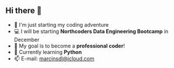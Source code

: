 ## Hi there 👋

- 🌱 I'm just starting my coding adventure
- 💻 I will be starting **Northcoders Data Engineering Bootcamp** in December
- 🎯 My goal is to become a **professional coder**!
- 🐍 Currently learning **Python**
- 📫 E-mail: marcinsdl@icloud.com 
<!--
**Miigget/miigget** is a ✨ _special_ ✨ repository because its `README.md` (this file) appears on your GitHub profile.

Here are some ideas to get you started:

- 🔭 I’m currently working on ...
- 🌱 I’m currently learning ...
- 👯 I’m looking to collaborate on ...
- 🤔 I’m looking for help with ...
- 💬 Ask me about ...
- 📫 How to reach me: ...
- 😄 Pronouns: ...
- ⚡ Fun fact: ...
-->
